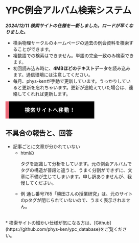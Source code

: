 <style>

/*まずはお決まりのボックスサイズ算出をborer-boxに */
*,
*:before,
*:after {
  -webkit-box-sizing: inherit;
  box-sizing: inherit;
}

html {
  -webkit-box-sizing: border-box;
  box-sizing: border-box;
  font-size: 62.5%;/*rem算出をしやすくするために*/
}

.btn,
a.btn,
button.btn {
  font-size: 1.6rem;
  font-weight: 700;
  line-height: 1.5;
  position: relative;
  display: inline-block;
  padding: 1rem 4rem;
  cursor: pointer;
  -webkit-user-select: none;
  -moz-user-select: none;
  -ms-user-select: none;
  user-select: none;
  -webkit-transition: all 0.3s;
  transition: all 0.3s;
  text-align: center;
  vertical-align: middle;
  text-decoration: none;
  letter-spacing: 0.1em;
  color: #212529;
  border-radius: 0.5rem;
}

a.btn-flat {
  overflow: hidden;
  padding: 1.5rem 6rem;
  color: #fff;
  border-radius: 0;
  background: #000;
}

a.btn-flat span {
  position: relative;
}

a.btn-flat:before {
  position: absolute;
  top: 0;
  left: 0;
  width: 100%;
  height: 100%;
  content: '';
  -webkit-transition: all .5s ease-in-out;
  transition: all .5s ease-in-out;
  -webkit-transform: translateX(-96%);
  transform: translateX(-96%);
  background: #eb6877;
}

a.btn-flat:hover:before {
  -webkit-transform: translateX(0%);
  transform: translateX(0%);
}
</style>


# YPC例会アルバム検索システム
***2024/12/11 検索サイトの仕様を一新しました。ロードが早くなりました。***
* 横浜物理サークルのホームページの過去の例会資料を検索することができます。
* 複数語での検索はできません。単語の完全一致のみ検索できます。
* 初回読み込み時に、**4MBほどのテキストデータ**を読み込みます。通信環境には注意してください。
* 毎月、phys-kenが手動で更新しています。うっかりしていると更新を忘れちゃいます。更新が途絶えていた場合は、連絡してくれれば更新します。

<a href="https://phys-ken.github.io/ypc_database/index2.html" class="btn btn-flat"><span>検索サイトへ移動！</span></a>

## 不具合の報告と、回答
* 記事ごとに文章が分かれていない
  * htmlの<p>タグを認識して分析をしています。元の例会アルバムでタグの構造が普段と違うと、うまく分割ができずに、文章に不備が生じてしまいます。申し訳ありませんが、我慢してください。
  * 例 通し番号765「勝田さんの授業研究」は、元のサイトのpタグが閉じられていないので、うまく表示されません。

<br>
* 検索サイトの細かい仕様が気になる方は、[Github](https://github.com/phys-ken/ypc_database)をご覧ください。
